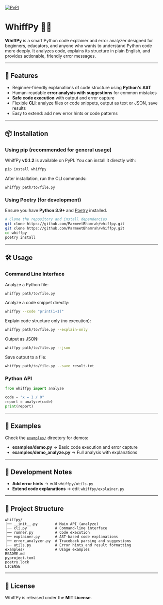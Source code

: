 [![PyPI](https://img.shields.io/pypi/v/whiffpy.svg)](https://pypi.org/project/whiffpy/)

# WhiffPy 🐍💨  
**WhiffPy** is a smart Python code explainer and error analyzer designed for beginners, educators, and anyone who wants to understand Python code more deeply. It analyzes code, explains its structure in plain English, and provides actionable, friendly error messages.

---

## 🚀 Features
- Beginner-friendly explanations of code structure using **Python's AST**  
- Human-readable **error analysis with suggestions** for common mistakes  
- **Safe code execution** with output and error capture  
- Flexible **CLI**: analyze files or code snippets, output as text or JSON, save results  
- Easy to extend: add new error hints or code patterns  

---

## 📦 Installation  

### Using pip (recommended for general usage)

WhiffPy **v0.1.2** is available on PyPI. You can install it directly with:

```sh
pip install whiffpy
````

After installation, run the CLI commands:

```sh
whiffpy path/to/file.py
```

### Using Poetry (for development)

Ensure you have **Python 3.9+** and [Poetry](https://python-poetry.org/) installed.

```sh
# Clone the repository and install dependencies
git clone https://github.com/ParmeetBhamrah/whiffpy.git
git clone https://github.com/ParmeetBhamrah/whiffpy.git
cd whiffpy
poetry install
```

---

## 🛠️ Usage

### Command Line Interface

Analyze a Python file:

```sh
whiffpy path/to/file.py
```

Analyze a code snippet directly:

```sh
whiffpy --code "print(1+1)"
```

Explain code structure only (no execution):

```sh
whiffpy path/to/file.py --explain-only
```

Output as JSON:

```sh
whiffpy path/to/file.py --json
```

Save output to a file:

```sh
whiffpy path/to/file.py --save result.txt
```

### Python API

```python
from whiffpy import analyze

code = "x = 1 / 0"
report = analyze(code)
print(report)
```

---

## 📁 Examples

Check the [`examples/`](examples) directory for demos:

* **examples/demo.py** → Basic code execution and error capture
* **examples/demo_analyze.py** → Full analysis with explanations

---

## 🧩 Development Notes

* **Add error hints** → edit `whiffpy/utils.py`
* **Extend code explanations** → edit `whiffpy/explainer.py`

---

## 📂 Project Structure

```
whiffpy/
│── __init__.py        # Main API (analyze)
│── cli.py             # Command-line interface
│── runner.py          # Code execution
│── explainer.py       # AST-based code explanations
│── error_analyzer.py  # Traceback parsing and suggestions
│── utils.py           # Error hints and result formatting
examples/              # Usage examples
README.md
pyproject.toml
poetry.lock
LICENSE
```

---

## 📄 License

WhiffPy is released under the **MIT License**.